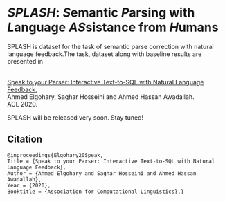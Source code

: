 # *SPLASH*: *S*emantic *P*arsing with *L*anguage *AS*sistance from *H*umans
SPLASH is dataset for the task of semantic parse correction with natural language feedback.The task, dataset along with baseline results are presented in 

<br/>[Speak to your Parser: Interactive Text-to-SQL with Natural Language Feedback.](http://aka.ms/Splash_dataset)<br/>Ahmed Elgohary, Saghar Hosseini and Ahmed Hassan Awadallah.<br/>ACL 2020.

SPLASH will be released very soon. Stay tuned!

## Citation
```
@inproceedings{Elgohary20Speak,
Title = {Speak to your Parser: Interactive Text-to-SQL with Natural Language Feedback},
Author = {Ahmed Elgohary and Saghar Hosseini and Ahmed Hassan Awadallah},
Year = {2020},
Booktitle = {Association for Computational Linguistics},}
```
